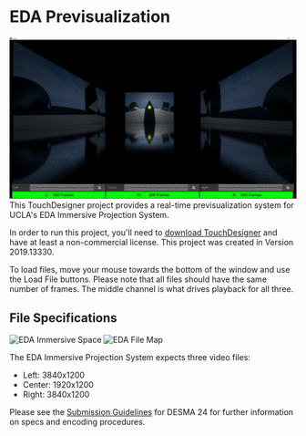 # EDA Previsualization

<img src="data/screenshot.png" alt="EDA Previs Screenshot" width="600"/>
This TouchDesigner project provides a real-time previsualization system for UCLA's EDA Immersive Projection System.

In order to run this project, you'll need to [download TouchDesigner](https://www.derivative.ca/099/Downloads/experimental.asp) and have at least a non-commercial license. This project was created in Version 2019.13330.

To load files, move your mouse towards the bottom of the window and use the Load File buttons. Please note that all files should have the same number of frames. The middle channel is what drives playback for all three.

## File Specifications
![EDA Immersive Space](http://classes.dma.ucla.edu/Spring19/24/wp-content/uploads/EDA01-1024x410.png)
![EDA File Map](http://classes.dma.ucla.edu/Spring19/24/wp-content/uploads/EDA02-1024x129.png)

The EDA Immersive Projection System expects three video files:
* Left: 3840x1200
* Center: 1920x1200
* Right: 3840x1200

Please see the [Submission Guidelines](http://classes.dma.ucla.edu/Spring19/24/index.php/submission-guidelines/) for DESMA 24 for further information on specs and encoding procedures.